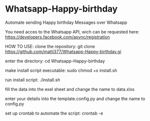 # Whatsapp-Happy-birthday

Automate sending Happy birthday Messages over Whatsapp

You need acces to the Whatsapp API, wich can be requested here: https://developers.facebook.com/async/registration

HOW TO USE:
clone the repository: git clone https://github.com/matti377/Whatsapp-Happy-birthday.gi

enter the directory: cd Whatsapp-Happy-birthday

make install script executable: sudo chmod +x install.sh

run install script: ./install.sh

fill the data into the exel sheet and change the name to data.xlxs

enter your details into the template.config.py and change the name to config.py

set up crontab to automate the script: crontab -e



